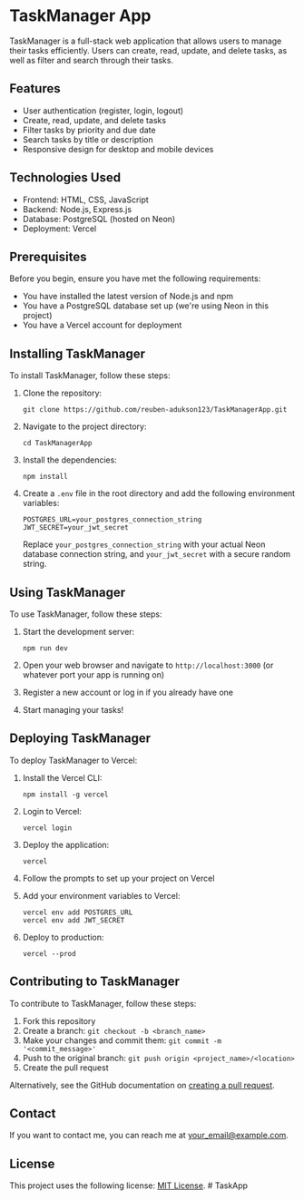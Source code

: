 # TaskManager App

TaskManager is a full-stack web application that allows users to manage their tasks efficiently. Users can create, read, update, and delete tasks, as well as filter and search through their tasks.

## Features

- User authentication (register, login, logout)
- Create, read, update, and delete tasks
- Filter tasks by priority and due date
- Search tasks by title or description
- Responsive design for desktop and mobile devices

## Technologies Used

- Frontend: HTML, CSS, JavaScript
- Backend: Node.js, Express.js
- Database: PostgreSQL (hosted on Neon)
- Deployment: Vercel

## Prerequisites

Before you begin, ensure you have met the following requirements:

- You have installed the latest version of Node.js and npm
- You have a PostgreSQL database set up (we're using Neon in this project)
- You have a Vercel account for deployment

## Installing TaskManager

To install TaskManager, follow these steps:

1. Clone the repository:
   ```
   git clone https://github.com/reuben-adukson123/TaskManagerApp.git
   ```

2. Navigate to the project directory:
   ```
   cd TaskManagerApp
   ```

3. Install the dependencies:
   ```
   npm install
   ```

4. Create a `.env` file in the root directory and add the following environment variables:
   ```
   POSTGRES_URL=your_postgres_connection_string
   JWT_SECRET=your_jwt_secret
   ```
   Replace `your_postgres_connection_string` with your actual Neon database connection string, and `your_jwt_secret` with a secure random string.

## Using TaskManager

To use TaskManager, follow these steps:

1. Start the development server:
   ```
   npm run dev
   ```

2. Open your web browser and navigate to `http://localhost:3000` (or whatever port your app is running on)

3. Register a new account or log in if you already have one

4. Start managing your tasks!

## Deploying TaskManager

To deploy TaskManager to Vercel:

1. Install the Vercel CLI:
   ```
   npm install -g vercel
   ```

2. Login to Vercel:
   ```
   vercel login
   ```

3. Deploy the application:
   ```
   vercel
   ```

4. Follow the prompts to set up your project on Vercel

5. Add your environment variables to Vercel:
   ```
   vercel env add POSTGRES_URL
   vercel env add JWT_SECRET
   ```

6. Deploy to production:
   ```
   vercel --prod
   ```

## Contributing to TaskManager

To contribute to TaskManager, follow these steps:

1. Fork this repository
2. Create a branch: `git checkout -b <branch_name>`
3. Make your changes and commit them: `git commit -m '<commit_message>'`
4. Push to the original branch: `git push origin <project_name>/<location>`
5. Create the pull request

Alternatively, see the GitHub documentation on [creating a pull request](https://help.github.com/en/github/collaborating-with-issues-and-pull-requests/creating-a-pull-request).

## Contact

If you want to contact me, you can reach me at <your_email@example.com>.

## License

This project uses the following license: [MIT License](https://opensource.org/licenses/MIT).
#   T a s k A p p  
 